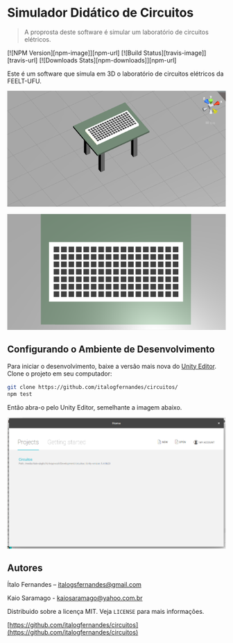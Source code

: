 # Simulador Didático de Circuitos
> A proprosta deste software é simular um laboratório de circuitos elétricos.

[![NPM Version][npm-image]][npm-url]
[![Build Status][travis-image]][travis-url]
[![Downloads Stats][npm-downloads]][npm-url]

Este é um software que simula em 3D o laboratório de circuitos elétricos da FEELT-UFU.

![](Screenshots/Mesa_Isometrica.png)

![](Screenshots/mesa_visao_superior.png)

## Configurando o Ambiente de Desenvolvimento

Para iniciar o desenvolvimento, baixe a versão mais nova do [Unity Editor](https://unity3d.com/pt/get-unity/download).
Clone o projeto em seu computador:
```sh
git clone https://github.com/italogfernandes/circuitos/
npm test
```
Então abra-o pelo Unity Editor, semelhante a imagem abaixo.

![](Screenshots/Unity.png)

## Autores

Ítalo Fernandes – italogsfernandes@gmail.com

Kaio Saramago - kaiosaramago@yahoo.com.br

Distribuido sobre a licença MIT. Veja ``LICENSE`` para mais informações.

[https://github.com/italogfernandes/circuitos](https://github.com/italogfernandes/circuitos)
